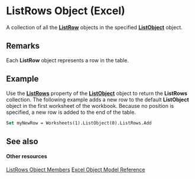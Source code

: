 
# ListRows Object (Excel)

A collection of all the  **[ListRow](ba3e4215-14b6-3dca-82d0-0951f9f2fc3e.md)** objects in the specified **[ListObject](46de6c4f-8ce0-0c7d-da59-6e52f5eab612.md)** object.


## Remarks

 Each **ListRow** object represents a row in the table.


## Example

Use the  **[ListRows](7b584f41-ffc0-abe4-e755-ef163bcbb2ed.md)** property of the **[ListObject](46de6c4f-8ce0-0c7d-da59-6e52f5eab612.md)** object to return the **ListRows** collection. The following example adds a new row to the default **ListObject** object in the first worksheet of the workbook. Because no position is specified, a new row is added to the end of the table.


```vb
Set myNewRow = Worksheets(1).ListObject(0).ListRows.Add
```


## See also


#### Other resources


[ListRows Object Members](6ade33bf-71e4-a7a4-ca34-9e3146c7dd80.md)
[Excel Object Model Reference](http://msdn.microsoft.com/library/11ea8598-8a20-92d5-f98b-0da04263bf2c%28Office.15%29.aspx)
